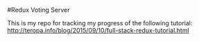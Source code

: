 #Redux Voting Server

This is my repo for tracking my progress of the following tutorial:
http://teropa.info/blog/2015/09/10/full-stack-redux-tutorial.html
